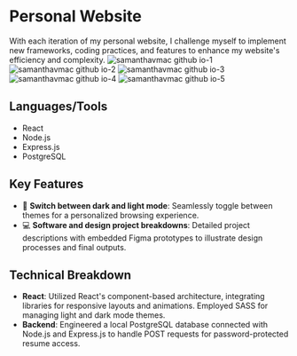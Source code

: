 # Personal Website

With each iteration of my personal website, I challenge myself to implement new frameworks, coding practices, and features to enhance my website's efficiency and complexity.
![samanthavmac github io-1](https://github.com/user-attachments/assets/0a94981f-eda6-4e58-9bb1-cfa3b025a132)
![samanthavmac github io-2](https://github.com/user-attachments/assets/fef91334-d9e8-46cc-ada6-4d3ffd0f1dd7)
![samanthavmac github io-3](https://github.com/user-attachments/assets/9cef5551-9533-4049-81df-d027c8357887)
![samanthavmac github io-4](https://github.com/user-attachments/assets/de3f5045-20f0-4d15-bc4e-db9af57b61cb)
![samanthavmac github io-5](https://github.com/user-attachments/assets/5cc65a67-9039-49ec-937b-c4457f814ca6)

## Languages/Tools

- React
- Node.js
- Express.js
- PostgreSQL

## Key Features

- 🌙 **Switch between dark and light mode**: Seamlessly toggle between themes for a personalized browsing experience.
- 💻 **Software and design project breakdowns**: Detailed project descriptions with embedded Figma prototypes to illustrate design processes and final outputs.

## Technical Breakdown

- **React**: Utilized React's component-based architecture, integrating libraries for responsive layouts and animations. Employed SASS for managing light and dark mode themes.
- **Backend**: Engineered a local PostgreSQL database connected with Node.js and Express.js to handle POST requests for password-protected resume access.
